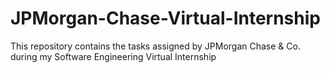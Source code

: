 # JPMorgan-Chase-Virtual-Internship

This repository contains the tasks assigned by JPMorgan Chase &amp; Co. during my Software Engineering Virtual Internship

